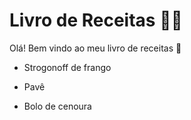 # Livro de Receitas :man_cook:

Olá! Bem vindo ao meu livro de receitas :wave:

- Strogonoff de frango

- Pavê

- Bolo de cenoura
